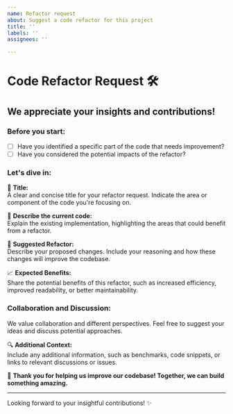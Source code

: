 ```yaml
---
name: Refactor request
about: Suggest a code refactor for this project
title: ''
labels: ''
assignees: ''

---
```


# Code Refactor Request 🛠️

## We appreciate your insights and contributions!

### Before you start:

- [ ] Have you identified a specific part of the code that needs improvement?
- [ ] Have you considered the potential impacts of the refactor?

### Let's dive in:

🌟 **Title:**  
A clear and concise title for your refactor request. Indicate the area or component of the code you're focusing on.

💬 **Describe the current code:**  
Explain the existing implementation, highlighting the areas that could benefit from a refactor.

🔧 **Suggested Refactor:**  
Describe your proposed changes. Include your reasoning and how these changes will improve the codebase.

📈 **Expected Benefits:**  
Share the potential benefits of this refactor, such as increased efficiency, improved readability, or better maintainability.

### Collaboration and Discussion:

We value collaboration and different perspectives. Feel free to suggest your ideas and discuss potential approaches.

🔍 **Additional Context:**  
Include any additional information, such as benchmarks, code snippets, or links to relevant discussions or issues.

🙌 **Thank you for helping us improve our codebase! Together, we can build something amazing.**

---

Looking forward to your insightful contributions! ✨
